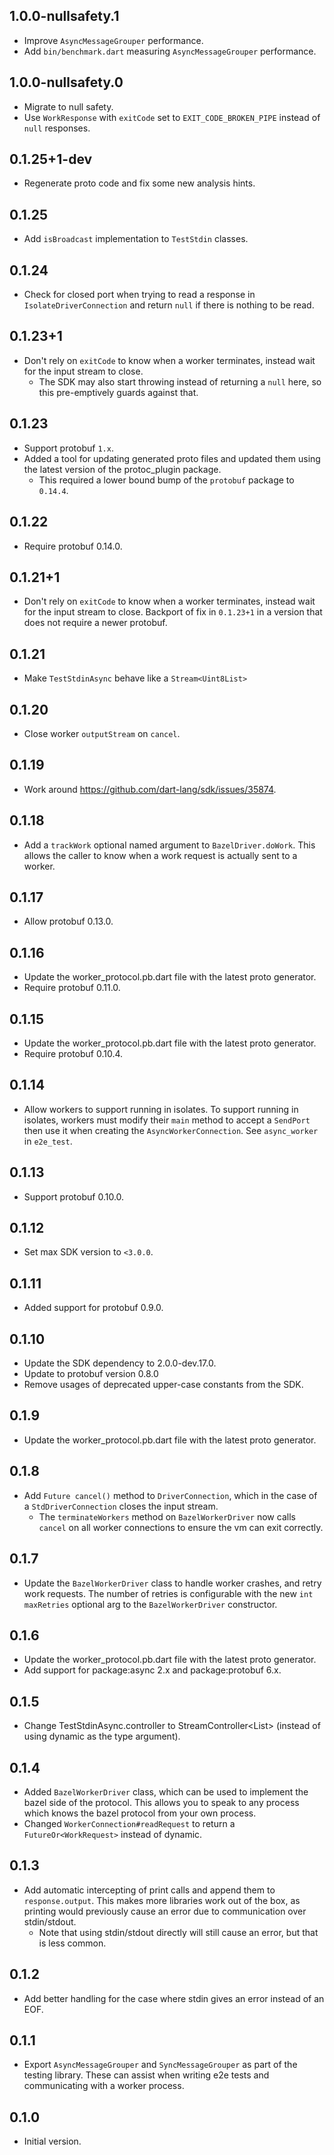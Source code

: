 ## 1.0.0-nullsafety.1

* Improve `AsyncMessageGrouper` performance.
* Add `bin/benchmark.dart` measuring `AsyncMessageGrouper` performance.

## 1.0.0-nullsafety.0

* Migrate to null safety.
* Use `WorkResponse` with `exitCode` set to `EXIT_CODE_BROKEN_PIPE` instead of
  `null` responses.

## 0.1.25+1-dev

* Regenerate proto code and fix some new analysis hints.

## 0.1.25

* Add `isBroadcast` implementation to `TestStdin` classes.

## 0.1.24

* Check for closed port when trying to read a response in
  `IsolateDriverConnection` and return `null` if there is nothing to be read.

## 0.1.23+1

* Don't rely on `exitCode` to know when a worker terminates, instead wait for
  the input stream to close.
  * The SDK may also start throwing instead of returning a `null` here, so this
    pre-emptively guards against that.

## 0.1.23

* Support protobuf `1.x`.
* Added a tool for updating generated proto files and updated them
  using the latest version of the protoc_plugin package.
  * This required a lower bound bump of the `protobuf` package to `0.14.4`.

## 0.1.22

* Require protobuf 0.14.0.

## 0.1.21+1

* Don't rely on `exitCode` to know when a worker terminates, instead wait for
  the input stream to close. Backport of fix in `0.1.23+1` in a version that
  does not require a newer protobuf.

## 0.1.21

* Make `TestStdinAsync` behave like a `Stream<Uint8List>`

## 0.1.20

* Close worker `outputStream` on `cancel`.

## 0.1.19

* Work around https://github.com/dart-lang/sdk/issues/35874.

## 0.1.18

* Add a `trackWork` optional named argument to `BazelDriver.doWork`. This allows
  the caller to know when a work request is actually sent to a worker.

## 0.1.17

* Allow protobuf 0.13.0.

## 0.1.16

* Update the worker_protocol.pb.dart file with the latest proto generator.
* Require protobuf 0.11.0.

## 0.1.15

* Update the worker_protocol.pb.dart file with the latest proto generator.
* Require protobuf 0.10.4.

## 0.1.14

* Allow workers to support running in isolates. To support running in isolates,
  workers must modify their `main` method to accept a `SendPort` then use it
  when creating the `AsyncWorkerConnection`. See `async_worker` in `e2e_test`.

## 0.1.13

* Support protobuf 0.10.0.

## 0.1.12

* Set max SDK version to `<3.0.0`.

## 0.1.11

* Added support for protobuf 0.9.0.

## 0.1.10

* Update the SDK dependency to 2.0.0-dev.17.0.
* Update to protobuf version 0.8.0
* Remove usages of deprecated upper-case constants from the SDK.

## 0.1.9

* Update the worker_protocol.pb.dart file with the latest proto generator.

## 0.1.8

* Add `Future cancel()` method to `DriverConnection`, which in the case of a
  `StdDriverConnection` closes the input stream.
  * The `terminateWorkers` method on `BazelWorkerDriver` now calls `cancel` on
    all worker connections to ensure the vm can exit correctly.

## 0.1.7

* Update the `BazelWorkerDriver` class to handle worker crashes, and retry work
  requests. The number of retries is configurable with the new `int maxRetries`
  optional arg to the `BazelWorkerDriver` constructor.

## 0.1.6

* Update the worker_protocol.pb.dart file with the latest proto generator.
* Add support for package:async 2.x and package:protobuf 6.x.

## 0.1.5

* Change TestStdinAsync.controller to StreamController<List<int>> (instead of
  using dynamic as the type argument).

## 0.1.4

* Added `BazelWorkerDriver` class, which can be used to implement the bazel side
  of the protocol. This allows you to speak to any process which knows the bazel
  protocol from your own process.
* Changed `WorkerConnection#readRequest` to return a `FutureOr<WorkRequest>`
  instead of dynamic.

## 0.1.3

* Add automatic intercepting of print calls and append them to
  `response.output`. This makes more libraries work out of the box, as printing
  would previously cause an error due to communication over stdin/stdout.
  * Note that using stdin/stdout directly will still cause an error, but that is
    less common.

## 0.1.2

* Add better handling for the case where stdin gives an error instead of an EOF.

## 0.1.1

* Export `AsyncMessageGrouper` and `SyncMessageGrouper` as part of the testing
  library. These can assist when writing e2e tests and communicating with a
  worker process.

## 0.1.0

* Initial version.
